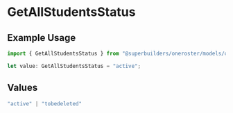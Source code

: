 # GetAllStudentsStatus

## Example Usage

```typescript
import { GetAllStudentsStatus } from "@superbuilders/oneroster/models/operations";

let value: GetAllStudentsStatus = "active";
```

## Values

```typescript
"active" | "tobedeleted"
```